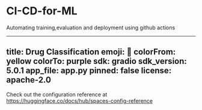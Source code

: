 # CI-CD-for-ML
Automating training,evaluation and deployment using github actions


---
title: Drug Classification
emoji: 🚀
colorFrom: yellow
colorTo: purple
sdk: gradio
sdk_version: 5.0.1
app_file: app.py
pinned: false
license: apache-2.0
---

Check out the configuration reference at https://huggingface.co/docs/hub/spaces-config-reference
